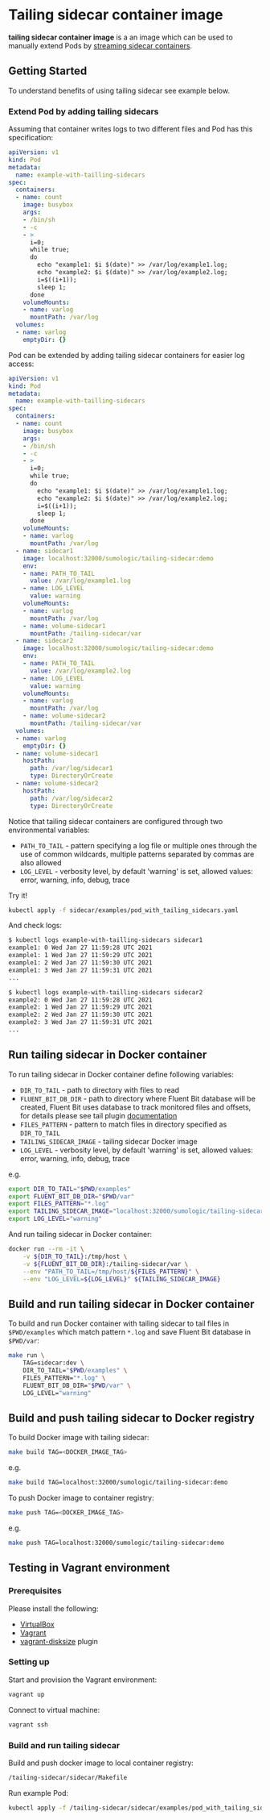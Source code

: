 # Tailing sidecar container image

**tailing sidecar container image** is a an image which can be used to manually extend Pods by [streaming sidecar containers](https://kubernetes.io/docs/concepts/cluster-administration/logging/#streaming-sidecar-container).

## Getting Started

To understand benefits of using tailing sidecar see example below.

### Extend Pod by adding tailing sidecars

Assuming that container writes logs to two different files and Pod has this specification:

```yaml
apiVersion: v1
kind: Pod
metadata:
  name: example-with-tailling-sidecars
spec:
  containers:
  - name: count
    image: busybox
    args:
    - /bin/sh
    - -c
    - >
      i=0;
      while true;
      do
        echo "example1: $i $(date)" >> /var/log/example1.log;
        echo "example2: $i $(date)" >> /var/log/example2.log;
        i=$((i+1));
        sleep 1;
      done
    volumeMounts:
    - name: varlog
      mountPath: /var/log
  volumes:
  - name: varlog
    emptyDir: {}
```

Pod can be extended by adding tailing sidecar containers for easier log access:

```yaml
apiVersion: v1
kind: Pod
metadata:
  name: example-with-tailling-sidecars
spec:
  containers:
  - name: count
    image: busybox
    args:
    - /bin/sh
    - -c
    - >
      i=0;
      while true;
      do
        echo "example1: $i $(date)" >> /var/log/example1.log;
        echo "example2: $i $(date)" >> /var/log/example2.log;
        i=$((i+1));
        sleep 1;
      done
    volumeMounts:
    - name: varlog
      mountPath: /var/log
  - name: sidecar1
    image: localhost:32000/sumologic/tailing-sidecar:demo
    env:
    - name: PATH_TO_TAIL
      value: /var/log/example1.log
    - name: LOG_LEVEL
      value: warning
    volumeMounts:
    - name: varlog
      mountPath: /var/log
    - name: volume-sidecar1
      mountPath: /tailing-sidecar/var
  - name: sidecar2
    image: localhost:32000/sumologic/tailing-sidecar:demo
    env:
    - name: PATH_TO_TAIL
      value: /var/log/example2.log
    - name: LOG_LEVEL
      value: warning
    volumeMounts:
    - name: varlog
      mountPath: /var/log
    - name: volume-sidecar2
      mountPath: /tailing-sidecar/var
  volumes:
  - name: varlog
    emptyDir: {}
  - name: volume-sidecar1
    hostPath:
      path: /var/log/sidecar1
      type: DirectoryOrCreate
  - name: volume-sidecar2
    hostPath:
      path: /var/log/sidecar2
      type: DirectoryOrCreate
```

Notice that tailing sidecar containers are configured through two environmental variables:

- `PATH_TO_TAIL` - pattern specifying a log file or multiple ones through the use of common wildcards,
  multiple patterns separated by commas are also allowed
- `LOG_LEVEL` - verbosity level, by default 'warning' is set,
  allowed values: error, warning, info, debug, trace

Try it!

```bash
kubectl apply -f sidecar/examples/pod_with_tailing_sidecars.yaml
```

And check logs:

```bash
$ kubectl logs example-with-tailling-sidecars sidecar1
example1: 0 Wed Jan 27 11:59:28 UTC 2021
example1: 1 Wed Jan 27 11:59:29 UTC 2021
example1: 2 Wed Jan 27 11:59:30 UTC 2021
example1: 3 Wed Jan 27 11:59:31 UTC 2021
...
```

```bash
$ kubectl logs example-with-tailling-sidecars sidecar2
example2: 0 Wed Jan 27 11:59:28 UTC 2021
example2: 1 Wed Jan 27 11:59:29 UTC 2021
example2: 2 Wed Jan 27 11:59:30 UTC 2021
example2: 3 Wed Jan 27 11:59:31 UTC 2021
...
```

## Run tailing sidecar in Docker container

To run tailing sidecar in Docker container define following variables:

- `DIR_TO_TAIL` - path to directory with files to read
- `FLUENT_BIT_DB_DIR` - path to directory where Fluent Bit database will be created,
  Fluent Bit uses database to track monitored files and offsets, for details please see tail plugin
  [documentation](https://docs.fluentbit.io/manual/pipeline/inputs/tail)
- `FILES_PATTERN` - pattern to match files in directory specified as `DIR_TO_TAIL`
- `TAILING_SIDECAR_IMAGE` - tailing sidecar Docker image
- `LOG_LEVEL` - verbosity level, by default 'warning' is set,
  allowed values: error, warning, info, debug, trace

e.g.

```bash
export DIR_TO_TAIL="$PWD/examples"
export FLUENT_BIT_DB_DIR="$PWD/var"
export FILES_PATTERN="*.log"
export TAILING_SIDECAR_IMAGE="localhost:32000/sumologic/tailing-sidecar:demo"
export LOG_LEVEL="warning"
```

And run tailing sidecar in Docker container:

```bash
docker run --rm -it \
    -v ${DIR_TO_TAIL}:/tmp/host \
    -v ${FLUENT_BIT_DB_DIR}:/tailing-sidecar/var \
    --env "PATH_TO_TAIL=/tmp/host/${FILES_PATTERN}" \
    --env "LOG_LEVEL=${LOG_LEVEL}" ${TAILING_SIDECAR_IMAGE}
```

## Build and run tailing sidecar in Docker container

To build and run Docker container with tailing sidecar to tail files in `$PWD/examples`
which match pattern `*.log` and save Fluent Bit database in `$PWD/var`:

```bash
make run \
    TAG=sidecar:dev \
    DIR_TO_TAIL="$PWD/examples" \
    FILES_PATTERN="*.log" \
    FLUENT_BIT_DB_DIR="$PWD/var" \
    LOG_LEVEL="warning"
```

## Build and push tailing sidecar to Docker registry

To build Docker image with tailing sidecar:

```bash
make build TAG=<DOCKER_IMAGE_TAG>
```

e.g.

```bash
make build TAG=localhost:32000/sumologic/tailing-sidecar:demo
```

To push Docker image to container registry:

```bash
make push TAG=<DOCKER_IMAGE_TAG>
```

e.g.

```bash
make push TAG=localhost:32000/sumologic/tailing-sidecar:demo
```

## Testing in Vagrant environment

### Prerequisites

Please install the following:

- [VirtualBox](https://www.virtualbox.org/)
- [Vagrant](https://www.vagrantup.com/)
- [vagrant-disksize](https://github.com/sprotheroe/vagrant-disksize) plugin

### Setting up

Start and provision the Vagrant environment:

```bash
vagrant up
```

Connect to virtual machine:

```bash
vagrant ssh
```

### Build and run tailing sidecar

Build and push docker image to local container registry:

```bash
/tailing-sidecar/sidecar/Makefile
```

Run example Pod:

```bash
kubectl apply -f /tailing-sidecar/sidecar/examples/pod_with_tailing_sidecars.yaml
```
